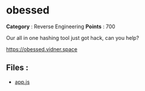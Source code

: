 # obessed

**Category** : Reverse Engineering
**Points** : 700

Our all in one hashing tool just got hack, can you help?

https://obessed.vidner.space

## Files : 
 - [app.js](./app.js)



